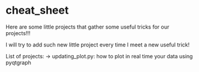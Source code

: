 # cheat_sheet
Here are some little projects that gather some useful tricks for our projects!!!

I will try to add such new little project every time I meet a new useful trick!

List of projects:
  -> updating_plot.py: how to plot in real time your data using pyqtgraph
